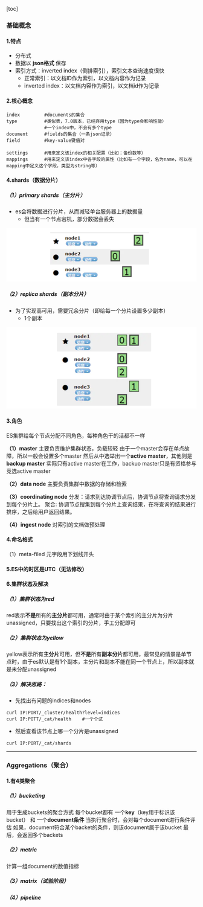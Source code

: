 [toc]
### 基础概念
#### 1.特点
* 分布式
* 数据以 **json格式** 保存
* 索引方式：inverted index（倒排索引），索引文本查询速度很快
  * 正常索引：以文档ID作为索引，以文档内容作为记录
  * inverted index：以文档内容作为索引，以文档id作为记录

#### 2.核心概念
```shell
index         #documents的集合
type          #类似表，7.0版本，已经弃用type（因为type会影响性能）
              #一个index中，不会有多个type
document      #fields的集合（一条json记录）
field         #key-value键值对

settings      #用来定义该index的相关配置（比如：备份数等）
mappings      #用来定义该index中各字段的属性（比如有一个字段，名为name，可以在mapping中定义这个字段，类型为string等）
```

#### 4.shards（数据分片）
##### （1）primary shards（主分片）
* es会将数据进行分片，从而减轻单台服务器上的数据量
  * 但当有一个节点宕机，部分数据会丢失

![](./imgs/overview_01.png)
##### （2）replica shards（副本分片）
* 为了实现高可用，需要冗余分片（即给每一个分片设置多少副本）
  * 1个副本

![](./imgs/overview_02.png)

#### 3.角色
ES集群给每个节点分配不同角色，每种角色干的活都不一样

**（1）master**
主要负责维护集群状态，负载较轻
由于一个master会存在单点故障，所以一般会设置多个master
然后从中选举出一个**active master**，其他则是**backup master**
实际只有active master在工作，backuo master只是有资格参与竞选active master

**（2）data node**
主要负责集群中数据的存储和检索

**（3）coordinating node**
分发：请求到达协调节点后，协调节点将查询请求分发到每个分片上。
聚合: 协调节点搜集到每个分片上查询结果，在将查询的结果进行排序，之后给用户返回结果。

**（4）ingest node**
对索引的文档做预处理

#### 4.命名格式
（1）meta-filed
元字段用下划线开头

#### 5.ES中的时区是UTC（无法修改）

#### 6.集群状态及解决
##### （1）集群状态为red
red表示**不是**所有的**主分片**都可用，通常时由于某个索引的主分片为分片unassigned，只要找出这个索引的分片，手工分配即可

##### （2）集群状态为yellow
yellow表示所有**主分片**可用，但**不是**所有**副本分片**都可用，最常见的情景是单节点时，由于es默认是有1个副本，主分片和副本不能在同一个节点上，所以副本就是未分配unassigned

##### （3）解决思路：
* 先找出有问题的indices和nodes
```shell
curl IP:PORT/_cluster/health?level=indices
curl IP:POTT/_cat/health    #一个个试
```
* 然后查看该节点上哪一个分片是unassigned
```shell
curl IP:PORT/_cat/shards
```

***

### Aggregations（聚合）
#### 1.有4类聚合
##### （1）bucketing
用于生成buckets的聚合方式
每个bucket都有 一个**key**（key用于标识该bucket） 和 一个**document条件**
当执行聚合时，会对每个document进行条件评估
如果，document符合某个backet的条件，则该document属于该bucket
最后，会返回多个backets

##### （2）metric
计算一组document的数值指标

##### （3）matrix（试验阶段）

##### （4）pipeline

